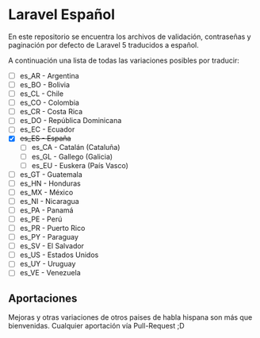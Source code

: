 # Laravel Español

En este repositorio se encuentra los archivos de validación, contraseñas y paginación por defecto de Laravel 5 traducidos a español.

A continuación una lista de todas las variaciones posibles por traducir:

- [ ] es_AR - Argentina
- [ ] es_BO - Bolivia
- [ ] es_CL - Chile
- [ ] es_CO - Colombia
- [ ] es_CR - Costa Rica
- [ ] es_DO - República Dominicana
- [ ] es_EC - Ecuador
- [x] ~~es_ES - España~~
  - [ ] es_CA - Catalán (Cataluña)
  - [ ] es_GL - Gallego (Galicia)
  - [ ] es_EU - Euskera (País Vasco)
- [ ] es_GT - Guatemala
- [ ] es_HN - Honduras
- [ ] es_MX - México
- [ ] es_NI - Nicaragua
- [ ] es_PA - Panamá
- [ ] es_PE - Perú
- [ ] es_PR - Puerto Rico
- [ ] es_PY - Paraguay
- [ ] es_SV - El Salvador
- [ ] es_US - Estados Unidos
- [ ] es_UY - Uruguay
- [ ] es_VE - Venezuela

## Aportaciones

Mejoras y otras variaciones de otros paises de habla hispana son más que bienvenidas. Cualquier aportación vía Pull-Request ;D
